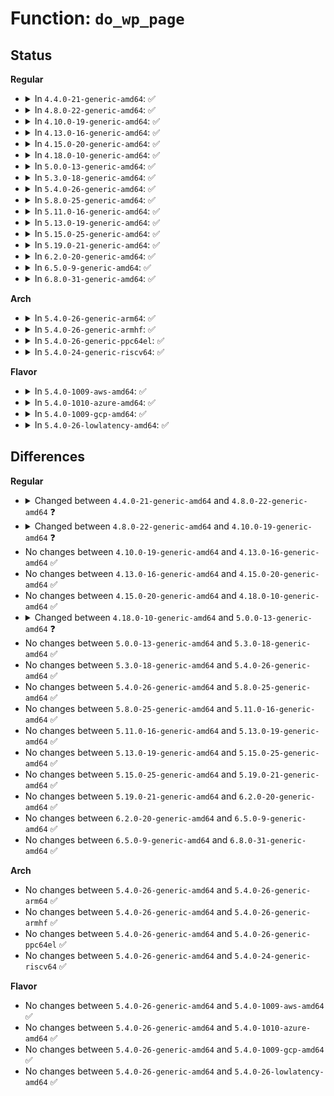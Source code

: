 # Function: <code>do_wp_page</code>

## Status
<b>Regular</b>
<ul>
<li>
<details>
<summary>In <code>4.4.0-21-generic-amd64</code>: ✅</summary>

```c
int do_wp_page(struct mm_struct * mm, struct vm_area_struct * vma, long unsigned int address, pte_t * page_table, pmd_t * pmd, spinlock_t * ptl, pte_t orig_pte)
```

```json
{
  "name": "do_wp_page",
  "collision_type": "Unique Static",
  "inline_type": "No",
  "funcs": [
    {
      "addr": 18446744071580672048,
      "name": "do_wp_page",
      "external": false,
      "loc": "mm/memory.c:2285",
      "file": "mm/memory.c",
      "inline": "seen, unknown",
      "caller_inline": [],
      "caller_func": [
        "mm/memory.c:handle_mm_fault",
        "mm/memory.c:handle_mm_fault"
      ]
    }
  ],
  "symbols": [
    {
      "addr": 18446744071580672048,
      "name": "do_wp_page",
      "section": ".text",
      "bind": "STB_LOCAL",
      "size": 1722
    }
  ]
}
```
</details>
</li>
<li>
<details>
<summary>In <code>4.8.0-22-generic-amd64</code>: ✅</summary>

```c
int do_wp_page(struct fault_env * fe, pte_t orig_pte)
```

```json
{
  "name": "do_wp_page",
  "collision_type": "Unique Static",
  "inline_type": "No",
  "funcs": [
    {
      "addr": 18446744071580779184,
      "name": "do_wp_page",
      "external": false,
      "loc": "mm/memory.c:2359",
      "file": "mm/memory.c",
      "inline": "seen, unknown",
      "caller_inline": [],
      "caller_func": [
        "mm/memory.c:handle_mm_fault",
        "mm/memory.c:do_swap_page"
      ]
    }
  ],
  "symbols": [
    {
      "addr": 18446744071580779184,
      "name": "do_wp_page",
      "section": ".text",
      "bind": "STB_LOCAL",
      "size": 2033
    }
  ]
}
```
</details>
</li>
<li>
<details>
<summary>In <code>4.10.0-19-generic-amd64</code>: ✅</summary>

```c
int do_wp_page(struct vm_fault * vmf)
```

```json
{
  "name": "do_wp_page",
  "collision_type": "Unique Static",
  "inline_type": "No",
  "funcs": [
    {
      "addr": 18446744071580848064,
      "name": "do_wp_page",
      "external": false,
      "loc": "mm/memory.c:2377",
      "file": "mm/memory.c",
      "inline": "seen, unknown",
      "caller_inline": [],
      "caller_func": [
        "mm/memory.c:handle_mm_fault",
        "mm/memory.c:do_swap_page"
      ]
    }
  ],
  "symbols": [
    {
      "addr": 18446744071580848064,
      "name": "do_wp_page",
      "section": ".text",
      "bind": "STB_LOCAL",
      "size": 1477
    }
  ]
}
```
</details>
</li>
<li>
<details>
<summary>In <code>4.13.0-16-generic-amd64</code>: ✅</summary>

```c
int do_wp_page(struct vm_fault * vmf)
```

```json
{
  "name": "do_wp_page",
  "collision_type": "Unique Static",
  "inline_type": "No",
  "funcs": [
    {
      "addr": 18446744071580893696,
      "name": "do_wp_page",
      "external": false,
      "loc": "mm/memory.c:2583",
      "file": "mm/memory.c",
      "inline": "seen, unknown",
      "caller_inline": [],
      "caller_func": [
        "mm/memory.c:__handle_mm_fault",
        "mm/memory.c:do_swap_page"
      ]
    }
  ],
  "symbols": [
    {
      "addr": 18446744071580893696,
      "name": "do_wp_page",
      "section": ".text",
      "bind": "STB_LOCAL",
      "size": 1268
    }
  ]
}
```
</details>
</li>
<li>
<details>
<summary>In <code>4.15.0-20-generic-amd64</code>: ✅</summary>

```c
int do_wp_page(struct vm_fault * vmf)
```

```json
{
  "name": "do_wp_page",
  "collision_type": "Unique Static",
  "inline_type": "No",
  "funcs": [
    {
      "addr": 18446744071580991248,
      "name": "do_wp_page",
      "external": false,
      "loc": "mm/memory.c:2704",
      "file": "mm/memory.c",
      "inline": "seen, unknown",
      "caller_inline": [],
      "caller_func": [
        "mm/memory.c:handle_pte_fault",
        "mm/memory.c:do_swap_page"
      ]
    }
  ],
  "symbols": [
    {
      "addr": 18446744071580991248,
      "name": "do_wp_page",
      "section": ".text",
      "bind": "STB_LOCAL",
      "size": 1466
    }
  ]
}
```
</details>
</li>
<li>
<details>
<summary>In <code>4.18.0-10-generic-amd64</code>: ✅</summary>

```c
int do_wp_page(struct vm_fault * vmf)
```

```json
{
  "name": "do_wp_page",
  "collision_type": "Unique Static",
  "inline_type": "No",
  "funcs": [
    {
      "addr": 18446744071581125328,
      "name": "do_wp_page",
      "external": false,
      "loc": "mm/memory.c:2746",
      "file": "mm/memory.c",
      "inline": "seen, unknown",
      "caller_inline": [],
      "caller_func": [
        "mm/memory.c:handle_pte_fault",
        "mm/memory.c:do_swap_page"
      ]
    }
  ],
  "symbols": [
    {
      "addr": 18446744071581125328,
      "name": "do_wp_page",
      "section": ".text",
      "bind": "STB_LOCAL",
      "size": 1381
    }
  ]
}
```
</details>
</li>
<li>
<details>
<summary>In <code>5.0.0-13-generic-amd64</code>: ✅</summary>

```c
vm_fault_t do_wp_page(struct vm_fault * vmf)
```

```json
{
  "name": "do_wp_page",
  "collision_type": "Unique Static",
  "inline_type": "No",
  "funcs": [
    {
      "addr": 18446744071581204512,
      "name": "do_wp_page",
      "external": false,
      "loc": "mm/memory.c:2483",
      "file": "mm/memory.c",
      "inline": "seen, unknown",
      "caller_inline": [],
      "caller_func": [
        "mm/memory.c:__handle_mm_fault",
        "mm/memory.c:do_swap_page"
      ]
    }
  ],
  "symbols": [
    {
      "addr": 18446744071581204512,
      "name": "do_wp_page",
      "section": ".text",
      "bind": "STB_LOCAL",
      "size": 1456
    }
  ]
}
```
</details>
</li>
<li>
<details>
<summary>In <code>5.3.0-18-generic-amd64</code>: ✅</summary>

```c
vm_fault_t do_wp_page(struct vm_fault * vmf)
```

```json
{
  "name": "do_wp_page",
  "collision_type": "Unique Static",
  "inline_type": "No",
  "funcs": [
    {
      "addr": 18446744071581278560,
      "name": "do_wp_page",
      "external": false,
      "loc": "mm/memory.c:2539",
      "file": "mm/memory.c",
      "inline": "seen, unknown",
      "caller_inline": [],
      "caller_func": [
        "mm/memory.c:__handle_mm_fault",
        "mm/memory.c:do_swap_page"
      ]
    }
  ],
  "symbols": [
    {
      "addr": 18446744071581278560,
      "name": "do_wp_page",
      "section": ".text",
      "bind": "STB_LOCAL",
      "size": 1812
    }
  ]
}
```
</details>
</li>
<li>
<details>
<summary>In <code>5.4.0-26-generic-amd64</code>: ✅</summary>

```c
vm_fault_t do_wp_page(struct vm_fault * vmf)
```

```json
{
  "name": "do_wp_page",
  "collision_type": "Unique Static",
  "inline_type": "No",
  "funcs": [
    {
      "addr": 18446744071581337408,
      "name": "do_wp_page",
      "external": false,
      "loc": "mm/memory.c:2564",
      "file": "mm/memory.c",
      "inline": "seen, unknown",
      "caller_inline": [],
      "caller_func": [
        "mm/memory.c:__handle_mm_fault",
        "mm/memory.c:do_swap_page"
      ]
    }
  ],
  "symbols": [
    {
      "addr": 18446744071581337408,
      "name": "do_wp_page",
      "section": ".text",
      "bind": "STB_LOCAL",
      "size": 1686
    }
  ]
}
```
</details>
</li>
<li>
<details>
<summary>In <code>5.8.0-25-generic-amd64</code>: ✅</summary>

```c
vm_fault_t do_wp_page(struct vm_fault * vmf)
```

```json
{
  "name": "do_wp_page",
  "collision_type": "Unique Static",
  "inline_type": "No",
  "funcs": [
    {
      "addr": 18446744071581535936,
      "name": "do_wp_page",
      "external": false,
      "loc": "mm/memory.c:2906",
      "file": "mm/memory.c",
      "inline": "seen, unknown",
      "caller_inline": [],
      "caller_func": [
        "mm/memory.c:handle_pte_fault",
        "mm/memory.c:do_swap_page"
      ]
    }
  ],
  "symbols": [
    {
      "addr": 18446744071581535936,
      "name": "do_wp_page",
      "section": ".text",
      "bind": "STB_LOCAL",
      "size": 919
    }
  ]
}
```
</details>
</li>
<li>
<details>
<summary>In <code>5.11.0-16-generic-amd64</code>: ✅</summary>

```c
vm_fault_t do_wp_page(struct vm_fault * vmf)
```

```json
{
  "name": "do_wp_page",
  "collision_type": "Unique Static",
  "inline_type": "No",
  "funcs": [
    {
      "addr": 18446744071581579616,
      "name": "do_wp_page",
      "external": false,
      "loc": "mm/memory.c:3086",
      "file": "mm/memory.c",
      "inline": "seen, unknown",
      "caller_inline": [],
      "caller_func": [
        "mm/memory.c:handle_pte_fault",
        "mm/memory.c:do_swap_page"
      ]
    }
  ],
  "symbols": [
    {
      "addr": 18446744071581579616,
      "name": "do_wp_page",
      "section": ".text",
      "bind": "STB_LOCAL",
      "size": 612
    }
  ]
}
```
</details>
</li>
<li>
<details>
<summary>In <code>5.13.0-19-generic-amd64</code>: ✅</summary>

```c
vm_fault_t do_wp_page(struct vm_fault * vmf)
```

```json
{
  "name": "do_wp_page",
  "collision_type": "Unique Static",
  "inline_type": "No",
  "funcs": [
    {
      "addr": 18446744071581600336,
      "name": "do_wp_page",
      "external": false,
      "loc": "mm/memory.c:3147",
      "file": "mm/memory.c",
      "inline": "seen, unknown",
      "caller_inline": [],
      "caller_func": [
        "mm/memory.c:handle_pte_fault",
        "mm/memory.c:do_swap_page"
      ]
    }
  ],
  "symbols": [
    {
      "addr": 18446744071581600336,
      "name": "do_wp_page",
      "section": ".text",
      "bind": "STB_LOCAL",
      "size": 746
    }
  ]
}
```
</details>
</li>
<li>
<details>
<summary>In <code>5.15.0-25-generic-amd64</code>: ✅</summary>

```c
vm_fault_t do_wp_page(struct vm_fault * vmf)
```

```json
{
  "name": "do_wp_page",
  "collision_type": "Unique Static",
  "inline_type": "No",
  "funcs": [
    {
      "addr": 18446744071581866864,
      "name": "do_wp_page",
      "external": false,
      "loc": "mm/memory.c:3244",
      "file": "mm/memory.c",
      "inline": "seen, unknown",
      "caller_inline": [],
      "caller_func": [
        "mm/memory.c:handle_pte_fault",
        "mm/memory.c:do_swap_page"
      ]
    }
  ],
  "symbols": [
    {
      "addr": 18446744071581866864,
      "name": "do_wp_page",
      "section": ".text",
      "bind": "STB_LOCAL",
      "size": 735
    }
  ]
}
```
</details>
</li>
<li>
<details>
<summary>In <code>5.19.0-21-generic-amd64</code>: ✅</summary>

```c
vm_fault_t do_wp_page(struct vm_fault * vmf)
```

```json
{
  "name": "do_wp_page",
  "collision_type": "Unique Static",
  "inline_type": "No",
  "funcs": [
    {
      "addr": 18446744071582263696,
      "name": "do_wp_page",
      "external": false,
      "loc": "mm/memory.c:3353",
      "file": "mm/memory.c",
      "inline": "seen, unknown",
      "caller_inline": [],
      "caller_func": [
        "mm/memory.c:handle_pte_fault",
        "mm/memory.c:do_swap_page"
      ]
    }
  ],
  "symbols": [
    {
      "addr": 18446744071582263696,
      "name": "do_wp_page",
      "section": ".text",
      "bind": "STB_LOCAL",
      "size": 1031
    }
  ]
}
```
</details>
</li>
<li>
<details>
<summary>In <code>6.2.0-20-generic-amd64</code>: ✅</summary>

```c
vm_fault_t do_wp_page(struct vm_fault * vmf)
```

```json
{
  "name": "do_wp_page",
  "collision_type": "Unique Static",
  "inline_type": "No",
  "funcs": [
    {
      "addr": 18446744071582755344,
      "name": "do_wp_page",
      "external": false,
      "loc": "mm/memory.c:3336",
      "file": "mm/memory.c",
      "inline": "seen, unknown",
      "caller_inline": [],
      "caller_func": [
        "mm/memory.c:handle_pte_fault",
        "mm/memory.c:do_swap_page"
      ]
    }
  ],
  "symbols": [
    {
      "addr": 18446744071582755344,
      "name": "do_wp_page",
      "section": ".text",
      "bind": "STB_LOCAL",
      "size": 832
    }
  ]
}
```
</details>
</li>
<li>
<details>
<summary>In <code>6.5.0-9-generic-amd64</code>: ✅</summary>

```c
vm_fault_t do_wp_page(struct vm_fault * vmf)
```

```json
{
  "name": "do_wp_page",
  "collision_type": "Unique Static",
  "inline_type": "No",
  "funcs": [
    {
      "addr": 18446744071582971168,
      "name": "do_wp_page",
      "external": false,
      "loc": "mm/memory.c:3339",
      "file": "mm/memory.c",
      "inline": "seen, unknown",
      "caller_inline": [],
      "caller_func": [
        "mm/memory.c:handle_pte_fault",
        "mm/memory.c:do_swap_page"
      ]
    }
  ],
  "symbols": [
    {
      "addr": 18446744071582971168,
      "name": "do_wp_page",
      "section": ".text",
      "bind": "STB_LOCAL",
      "size": 838
    }
  ]
}
```
</details>
</li>
<li>
<details>
<summary>In <code>6.8.0-31-generic-amd64</code>: ✅</summary>

```c
vm_fault_t do_wp_page(struct vm_fault * vmf)
```

```json
{
  "name": "do_wp_page",
  "collision_type": "Unique Static",
  "inline_type": "No",
  "funcs": [
    {
      "addr": 18446744071583144320,
      "name": "do_wp_page",
      "external": false,
      "loc": "mm/memory.c:3436",
      "file": "mm/memory.c",
      "inline": "seen, unknown",
      "caller_inline": [],
      "caller_func": [
        "mm/memory.c:handle_pte_fault",
        "mm/memory.c:do_swap_page"
      ]
    }
  ],
  "symbols": [
    {
      "addr": 18446744071583144320,
      "name": "do_wp_page",
      "section": ".text",
      "bind": "STB_LOCAL",
      "size": 1155
    }
  ]
}
```
</details>
</li>
</ul>
<b>Arch</b>
<ul>
<li>
<details>
<summary>In <code>5.4.0-26-generic-arm64</code>: ✅</summary>

```c
vm_fault_t do_wp_page(struct vm_fault * vmf)
```

```json
{
  "name": "do_wp_page",
  "collision_type": "Unique Static",
  "inline_type": "No",
  "funcs": [
    {
      "addr": 18446603336492743320,
      "name": "do_wp_page",
      "external": false,
      "loc": "mm/memory.c:2564",
      "file": "mm/memory.c",
      "inline": "seen, unknown",
      "caller_inline": [],
      "caller_func": [
        "mm/memory.c:__handle_mm_fault",
        "mm/memory.c:do_swap_page"
      ]
    }
  ],
  "symbols": [
    {
      "addr": 18446603336492743320,
      "name": "do_wp_page",
      "section": ".text",
      "bind": "STB_LOCAL",
      "size": 1768
    }
  ]
}
```
</details>
</li>
<li>
<details>
<summary>In <code>5.4.0-26-generic-armhf</code>: ✅</summary>

```c
vm_fault_t do_wp_page(struct vm_fault * vmf)
```

```json
{
  "name": "do_wp_page",
  "collision_type": "Unique Static",
  "inline_type": "No",
  "funcs": [
    {
      "addr": 3226575468,
      "name": "do_wp_page",
      "external": false,
      "loc": "mm/memory.c:2564",
      "file": "mm/memory.c",
      "inline": "seen, unknown",
      "caller_inline": [],
      "caller_func": [
        "mm/memory.c:handle_mm_fault",
        "mm/memory.c:do_swap_page"
      ]
    }
  ],
  "symbols": [
    {
      "addr": 3226575468,
      "name": "do_wp_page",
      "section": ".text",
      "bind": "STB_LOCAL",
      "size": 1768
    }
  ]
}
```
</details>
</li>
<li>
<details>
<summary>In <code>5.4.0-26-generic-ppc64el</code>: ✅</summary>

```c
vm_fault_t do_wp_page(struct vm_fault * vmf)
```

```json
{
  "name": "do_wp_page",
  "collision_type": "Unique Static",
  "inline_type": "No",
  "funcs": [
    {
      "addr": 13835058055286098400,
      "name": "do_wp_page",
      "external": false,
      "loc": "mm/memory.c:2564",
      "file": "mm/memory.c",
      "inline": "seen, unknown",
      "caller_inline": [],
      "caller_func": [
        "mm/memory.c:__handle_mm_fault",
        "mm/memory.c:do_swap_page"
      ]
    }
  ],
  "symbols": [
    {
      "addr": 13835058055286098400,
      "name": "do_wp_page",
      "section": ".text",
      "bind": "STB_LOCAL",
      "size": 2744
    }
  ]
}
```
</details>
</li>
<li>
<details>
<summary>In <code>5.4.0-24-generic-riscv64</code>: ✅</summary>

```c
vm_fault_t do_wp_page(struct vm_fault * vmf)
```

```json
{
  "name": "do_wp_page",
  "collision_type": "Unique Static",
  "inline_type": "No",
  "funcs": [
    {
      "addr": 18446743936272728088,
      "name": "do_wp_page",
      "external": false,
      "loc": "mm/memory.c:2564",
      "file": "mm/memory.c",
      "inline": "seen, unknown",
      "caller_inline": [],
      "caller_func": [
        "mm/memory.c:__handle_mm_fault",
        "mm/memory.c:do_swap_page"
      ]
    }
  ],
  "symbols": [
    {
      "addr": 18446743936272728088,
      "name": "do_wp_page",
      "section": ".text",
      "bind": "STB_LOCAL",
      "size": 1838
    }
  ]
}
```
</details>
</li>
</ul>
<b>Flavor</b>
<ul>
<li>
<details>
<summary>In <code>5.4.0-1009-aws-amd64</code>: ✅</summary>

```c
vm_fault_t do_wp_page(struct vm_fault * vmf)
```

```json
{
  "name": "do_wp_page",
  "collision_type": "Unique Static",
  "inline_type": "No",
  "funcs": [
    {
      "addr": 18446744071581306256,
      "name": "do_wp_page",
      "external": false,
      "loc": "mm/memory.c:2564",
      "file": "mm/memory.c",
      "inline": "seen, unknown",
      "caller_inline": [],
      "caller_func": [
        "mm/memory.c:__handle_mm_fault",
        "mm/memory.c:do_swap_page"
      ]
    }
  ],
  "symbols": [
    {
      "addr": 18446744071581306256,
      "name": "do_wp_page",
      "section": ".text",
      "bind": "STB_LOCAL",
      "size": 1686
    }
  ]
}
```
</details>
</li>
<li>
<details>
<summary>In <code>5.4.0-1010-azure-amd64</code>: ✅</summary>

```c
vm_fault_t do_wp_page(struct vm_fault * vmf)
```

```json
{
  "name": "do_wp_page",
  "collision_type": "Unique Static",
  "inline_type": "No",
  "funcs": [
    {
      "addr": 18446744071581250112,
      "name": "do_wp_page",
      "external": false,
      "loc": "mm/memory.c:2564",
      "file": "mm/memory.c",
      "inline": "seen, unknown",
      "caller_inline": [],
      "caller_func": [
        "mm/memory.c:__handle_mm_fault",
        "mm/memory.c:do_swap_page"
      ]
    }
  ],
  "symbols": [
    {
      "addr": 18446744071581250112,
      "name": "do_wp_page",
      "section": ".text",
      "bind": "STB_LOCAL",
      "size": 1636
    }
  ]
}
```
</details>
</li>
<li>
<details>
<summary>In <code>5.4.0-1009-gcp-amd64</code>: ✅</summary>

```c
vm_fault_t do_wp_page(struct vm_fault * vmf)
```

```json
{
  "name": "do_wp_page",
  "collision_type": "Unique Static",
  "inline_type": "No",
  "funcs": [
    {
      "addr": 18446744071581297456,
      "name": "do_wp_page",
      "external": false,
      "loc": "mm/memory.c:2564",
      "file": "mm/memory.c",
      "inline": "seen, unknown",
      "caller_inline": [],
      "caller_func": [
        "mm/memory.c:__handle_mm_fault",
        "mm/memory.c:do_swap_page"
      ]
    }
  ],
  "symbols": [
    {
      "addr": 18446744071581297456,
      "name": "do_wp_page",
      "section": ".text",
      "bind": "STB_LOCAL",
      "size": 1686
    }
  ]
}
```
</details>
</li>
<li>
<details>
<summary>In <code>5.4.0-26-lowlatency-amd64</code>: ✅</summary>

```c
vm_fault_t do_wp_page(struct vm_fault * vmf)
```

```json
{
  "name": "do_wp_page",
  "collision_type": "Unique Static",
  "inline_type": "No",
  "funcs": [
    {
      "addr": 18446744071581361568,
      "name": "do_wp_page",
      "external": false,
      "loc": "mm/memory.c:2564",
      "file": "mm/memory.c",
      "inline": "seen, unknown",
      "caller_inline": [],
      "caller_func": [
        "mm/memory.c:__handle_mm_fault",
        "mm/memory.c:do_swap_page"
      ]
    }
  ],
  "symbols": [
    {
      "addr": 18446744071581361568,
      "name": "do_wp_page",
      "section": ".text",
      "bind": "STB_LOCAL",
      "size": 1555
    }
  ]
}
```
</details>
</li>
</ul>

## Differences
<b>Regular</b>
<ul>
<li>
<details>
<summary>Changed between <code>4.4.0-21-generic-amd64</code> and <code>4.8.0-22-generic-amd64</code> ❓</summary>
<ul>
<li>
<b>Param added. </b>
<code>struct fault_env * fe</code>
</li>
<li>
<b>Param removed. </b>
<code>struct mm_struct * mm</code>
</li>
<li>
<b>Param removed. </b>
<code>struct vm_area_struct * vma</code>
</li>
<li>
<b>Param removed. </b>
<code>long unsigned int address</code>
</li>
<li>
<b>Param removed. </b>
<code>pte_t * page_table</code>
</li>
<li>
<b>Param removed. </b>
<code>pmd_t * pmd</code>
</li>
<li>
<b>Param removed. </b>
<code>spinlock_t * ptl</code>
</li>
<li>
<b>Param reordered. </b>
<code>mm, vma, address, page_table, pmd, ptl, orig_pte</code> ➡️ <code>fe, orig_pte</code>
</li>
</ul>
</details>
</li>
<li>
<details>
<summary>Changed between <code>4.8.0-22-generic-amd64</code> and <code>4.10.0-19-generic-amd64</code> ❓</summary>
<ul>
<li>
<b>Param added. </b>
<code>struct vm_fault * vmf</code>
</li>
<li>
<b>Param removed. </b>
<code>struct fault_env * fe</code>
</li>
<li>
<b>Param removed. </b>
<code>pte_t orig_pte</code>
</li>
</ul>
</details>
</li>
<li>
No changes between <code>4.10.0-19-generic-amd64</code> and <code>4.13.0-16-generic-amd64</code> ✅
</li>
<li>
No changes between <code>4.13.0-16-generic-amd64</code> and <code>4.15.0-20-generic-amd64</code> ✅
</li>
<li>
No changes between <code>4.15.0-20-generic-amd64</code> and <code>4.18.0-10-generic-amd64</code> ✅
</li>
<li>
<details>
<summary>Changed between <code>4.18.0-10-generic-amd64</code> and <code>5.0.0-13-generic-amd64</code> ❓</summary>
<ul>
<li>
<b>Return type changed. </b>
<code>int</code> ➡️ <code>vm_fault_t</code>
</li>
</ul>
</details>
</li>
<li>
No changes between <code>5.0.0-13-generic-amd64</code> and <code>5.3.0-18-generic-amd64</code> ✅
</li>
<li>
No changes between <code>5.3.0-18-generic-amd64</code> and <code>5.4.0-26-generic-amd64</code> ✅
</li>
<li>
No changes between <code>5.4.0-26-generic-amd64</code> and <code>5.8.0-25-generic-amd64</code> ✅
</li>
<li>
No changes between <code>5.8.0-25-generic-amd64</code> and <code>5.11.0-16-generic-amd64</code> ✅
</li>
<li>
No changes between <code>5.11.0-16-generic-amd64</code> and <code>5.13.0-19-generic-amd64</code> ✅
</li>
<li>
No changes between <code>5.13.0-19-generic-amd64</code> and <code>5.15.0-25-generic-amd64</code> ✅
</li>
<li>
No changes between <code>5.15.0-25-generic-amd64</code> and <code>5.19.0-21-generic-amd64</code> ✅
</li>
<li>
No changes between <code>5.19.0-21-generic-amd64</code> and <code>6.2.0-20-generic-amd64</code> ✅
</li>
<li>
No changes between <code>6.2.0-20-generic-amd64</code> and <code>6.5.0-9-generic-amd64</code> ✅
</li>
<li>
No changes between <code>6.5.0-9-generic-amd64</code> and <code>6.8.0-31-generic-amd64</code> ✅
</li>
</ul>
<b>Arch</b>
<ul>
<li>
No changes between <code>5.4.0-26-generic-amd64</code> and <code>5.4.0-26-generic-arm64</code> ✅
</li>
<li>
No changes between <code>5.4.0-26-generic-amd64</code> and <code>5.4.0-26-generic-armhf</code> ✅
</li>
<li>
No changes between <code>5.4.0-26-generic-amd64</code> and <code>5.4.0-26-generic-ppc64el</code> ✅
</li>
<li>
No changes between <code>5.4.0-26-generic-amd64</code> and <code>5.4.0-24-generic-riscv64</code> ✅
</li>
</ul>
<b>Flavor</b>
<ul>
<li>
No changes between <code>5.4.0-26-generic-amd64</code> and <code>5.4.0-1009-aws-amd64</code> ✅
</li>
<li>
No changes between <code>5.4.0-26-generic-amd64</code> and <code>5.4.0-1010-azure-amd64</code> ✅
</li>
<li>
No changes between <code>5.4.0-26-generic-amd64</code> and <code>5.4.0-1009-gcp-amd64</code> ✅
</li>
<li>
No changes between <code>5.4.0-26-generic-amd64</code> and <code>5.4.0-26-lowlatency-amd64</code> ✅
</li>
</ul>

